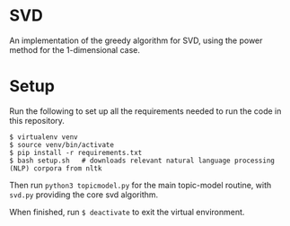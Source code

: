 # SVD

An implementation of the greedy algorithm for SVD, using the power method for the 1-dimensional case.

# Setup

Run the following to set up all the requirements needed to run the code in this repository.

```
$ virtualenv venv
$ source venv/bin/activate
$ pip install -r requirements.txt
$ bash setup.sh   # downloads relevant natural language processing (NLP) corpora from nltk
```

Then run `python3 topicmodel.py` for the main topic-model routine, with `svd.py` providing the core svd algorithm.

When finished, run `$ deactivate` to exit the virtual environment.
